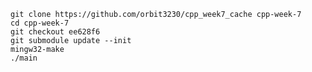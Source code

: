 `git clone https://github.com/orbit3230/cpp_week7_cache cpp-week-7`  
`cd cpp-week-7`  
`git checkout ee628f6`  
`git submodule update --init`  
`mingw32-make`  
`./main`  